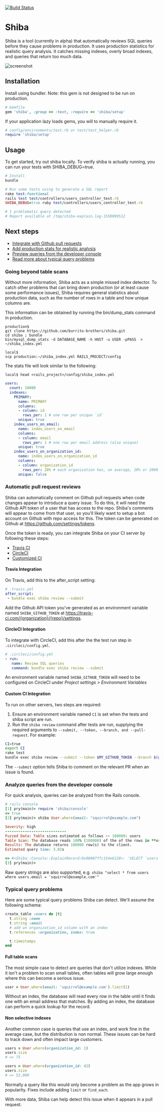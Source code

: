 [![Build Status](https://travis-ci.com/burrito-brothers/shiba.svg?branch=master)](https://travis-ci.com/burrito-brothers/shiba)

# Shiba

Shiba is a tool (currently in alpha) that automatically reviews SQL queries before they cause problems in production. It uses production statistics for realistic query analysis. It catches missing indexes, overly broad indexes, and queries that return too much data.

![screenshot](https://shiba-sql.com/wp-content/uploads/2019/03/shiba-screenshot-1024x581.png)

## Installation

Install using bundler. Note: this gem is not designed to be run on production.

```ruby
# Gemfile
gem 'shiba', :group => :test, :require => 'shiba/setup'
```

If your application lazy loads gems, you will to manually require it.

```ruby
# config/environments/test.rb or test/test_helper.rb
require 'shiba/setup'
```

## Usage

To get started, try out shiba locally. To verify shiba is actually running, you can run your tests with SHIBA_DEBUG=true.

```ruby
# Install
bundle

# Run some tests using to generate a SQL report
rake test:functional
rails test test/controllers/users_controller_test.rb
SHIBA_DEBUG=true ruby test/controllers/users_controller_test.rb

# 1 problematic query detected
# Report available at /tmp/shiba-explain.log-1550099512
```

## Next steps
* [Integrate with Github pull requests](#automatic-pull-request-reviews)
* [Add production stats for realistic analysis](#going-beyond-table-scans)
* [Preview queries from the developer console](#analyze-queries-from-the-developer-console)
* [Read more about typical query problems](#typical-query-problems)



### Going beyond table scans

Without more information, Shiba acts as a simple missed index detector. To catch other problems that can bring down production (or at least cause some performance issues), Shiba requires general statistics about production data, such as the number of rows in a table and how unique columns are.

This information can be obtained by running the bin/dump_stats command in production.

```console
production$
git clone https://github.com/burrito-brothers/shiba.git
cd shiba ; bundle
bin/mysql_dump_stats -d DATABASE_NAME -h HOST -u USER -pPASS  > ~/shiba_index.yml

local$
scp production:~/shiba_index.yml RAILS_PROJECT/config
```

The stats file will look similar to the following:
```console
local$ head <rails_project>/config/shiba_index.yml
```
```yaml
users:
  count: 10000
  indexes:
    PRIMARY:
      name: PRIMARY
      columns:
      - column: id
        rows_per: 1 # one row per unique `id`
      unique: true
    index_users_on_email:
      name: index_users_on_email
      columns:
      - column: email
        rows_per: 1 # one row per email address (also unique)
      unique: true
    index_users_on_organization_id:
      name: index_users_on_organization_id
      columns:
      - column: organization_id
        rows_per: 20% # each organization has, on average, 20% or 2000 users.
      unique: false
```

### Automatic pull request reviews

Shiba can automatically comment on Github pull requests when code changes appear to introduce a query issue. To do this, it will need the Github API token of a user that has access to the repo. Shiba's comments will appear to come from that user, so you'll likely want to setup a bot account on Github with repo access for this. The token can be generated on Github at https://github.com/settings/tokens.

Once the token is ready, you can integrate Shiba on your CI server by following these steps:
* [Travis CI](#travis-integration)
* [CircleCI](#circleci-integration)
* [Customized CI](#custom-ci-integration)

#### Travis Integration

On Travis, add this to the after_script setting:

```yml
# .travis.yml
after_script:
 - bundle exec shiba review --submit
 ```
 
Add the Github API token you've generated as an environment variable named `SHIBA_GITHUB_TOKEN` at https://travis-ci.com/{organization}/{repo}/settings.
 
#### CircleCI Integration
 
To integrate with CircleCI, add this after the the test run step in `.circleci/config.yml`.
 
 ```yml
# .circleci/config.yml
- run:
    name: Review SQL queries
    command: bundle exec shiba review --submit
```

An environment variable named `SHIBA_GITHUB_TOKEN` will need to be configured on CircleCI under *Project settings > Environment Variables*

#### Custom CI Integration

To run on other servers, two steps are required:
1. Ensure an environment variable named `CI` is set when the tests and shiba script are run.
2. Run the `shiba review` command after tests are run, supplying the required arguments to `--submit, --token, --branch, and --pull-request`. For example:

```bash
CI=true
export CI
rake test
bundle exec shiba review --submit --token $MY_GITHUB_TOKEN --branch $(git rev-parse HEAD) --pull-request $MY_PR_NUMBER
```

The `--submit` option tells Shiba to comment on the relevant PR when an issue is found. 


### Analyze queries from the developer console

For quick analysis, queries can be analyzed from the Rails console.
```ruby
# rails console
[1] pry(main)> require 'shiba/console'
=> true
[2] pry(main)> shiba User.where(email: "squirrel@example.com")

Severity: high
----------------------------
Fuzzed Data: Table sizes estimated as follows -- 100000: users
Table Scan: The database reads 100% (100000) of the of the rows in **users**, skipping any indexes.
Results: The database returns 100000 row(s) to the client.
Estimated query time: 3.02s

=> #<Shiba::Console::ExplainRecord:0x00007ffc154e6128>: 'SELECT `users`.* FROM `users` WHERE `users`.`email` = 'squirrel@example.com''. Call the 'help' method on this object for more info.
[3] pry(main)> 
```

Raw query strings are also supported, e.g. `shiba "select * from users where users.email = 'squirrel@example.com'"`


### Typical query problems

Here are some typical query problems Shiba can detect. We'll assume the following schema:

```ruby
create_table :users do |t|
  t.string :name
  t.string :email
  # add an organization_id column with an index
  t.references :organization, index: true

  t.timestamps
end
```

#### Full table scans

The most simple case to detect are queries that don't utilize indexes. While it isn't a problem to scan small tables, often tables will grow large enough where this can become a serious issue.

```ruby
user = User.where(email: 'squirrel@example.com').limit(1)
```

Without an index, the database will read every row in the table until it finds one with an email address that matches. By adding an index, the database can perform a quick lookup for the record.

#### Non selective indexes

Another common case is queries that use an index, and work fine in the average case, but the distribution is non normal. These issues can be hard to track down and often impact large customers.

```ruby
users = User.where(organization_id: 1)
users.size
# => 75

users = User.where(organization_id: 42)
users.size
# => 52,000
```

Normally a query like this would only become a problem as the app grows in popularity. Fixes include adding `limit` or `find_each`.

With more data, Shiba can help detect this issue when it appears in a pull request.
